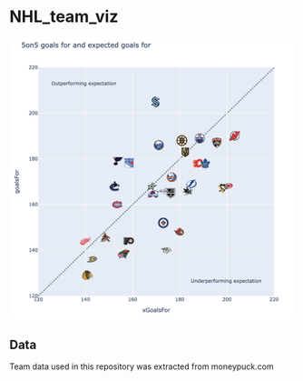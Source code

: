 # NHL_team_viz

![Scatter plot](output/scatter.png)

## Data
Team data used in this repository was extracted from moneypuck.com